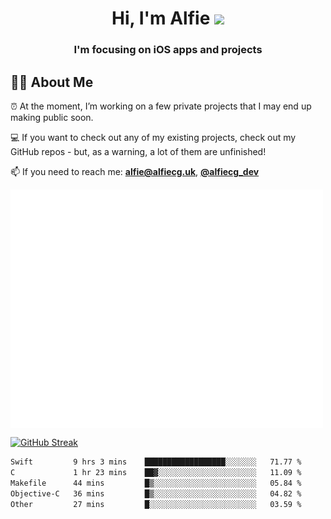 <h1 align="center">Hi, I'm Alfie <img src="https://raw.githubusercontent.com/MartinHeinz/MartinHeinz/master/wave.gif" width="30px"></h1>
<h3 align="center">I'm focusing on iOS apps and projects</h3>


## 🙋‍♂️ About Me

⏰ At the moment, I’m working on a few private projects that I may end up making public soon.

💻 If you want to check out any of my existing projects, check out my GitHub repos - but, as a warning, a lot of them are unfinished!

📫 If you need to reach me: **alfie@alfiecg.uk**, **[@alfiecg_dev](https://twitter.com/alfiecg_dev)**

<img align="center" src="/github-metrics.svg" alt="Metrics" width="500">

[![GitHub Streak](https://streak-stats.demolab.com/?user=alfiecg24)](https://git.io/streak-stats)

<!--START_SECTION:waka-->

```txt
Swift         9 hrs 3 mins    ██████████████████░░░░░░░   71.77 %
C             1 hr 23 mins    ██▓░░░░░░░░░░░░░░░░░░░░░░   11.09 %
Makefile      44 mins         █▒░░░░░░░░░░░░░░░░░░░░░░░   05.84 %
Objective-C   36 mins         █▒░░░░░░░░░░░░░░░░░░░░░░░   04.82 %
Other         27 mins         █░░░░░░░░░░░░░░░░░░░░░░░░   03.59 %
```

<!--END_SECTION:waka-->
